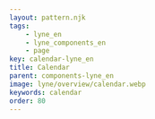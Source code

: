 ```yaml
---
layout: pattern.njk
tags: 
    - lyne_en
    - lyne_components_en
    - page
key: calendar-lyne_en
title: Calendar
parent: components-lyne_en
image: lyne/overview/calendar.webp
keywords: calendar
order: 80
---
```

